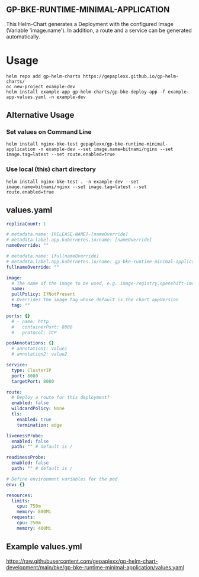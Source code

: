 ## GP-BKE-RUNTIME-MINIMAL-APPLICATION

This Helm-Chart generates a Deployment with the configured Image (Variable 'image.name'). In addition, a route and a service can be generated automatically.

# Usage

```helm repo add gp-helm-charts https://gepaplexx.github.io/gp-helm-charts/```  
```oc new-project example-dev```  
```helm install example-app gp-helm-charts/gp-bke-deploy-app -f example-app-values.yaml -n example-dev```

## Alternative Usage

### Set values on Command Line
```helm install nginx-bke-test gepaplexx/gp-bke-runtime-minimal-application -n example-dev --set image.name=bitnami/nginx --set image.tag=latest --set route.enabled=true```

### Use local (this) chart directory
```helm install nginx-bke-test . -n example-dev --set image.name=bitnami/nginx --set image.tag=latest --set route.enabled=true```

## values.yaml

```yaml
replicaCount: 1

# metadata.name: [RELEASE-NAME]-[nameOverride]
# metadata.label.app.kubernetes.io/name: [nameOverride]
nameOverride: ""

# metadata.name: [fullnameOverride]
# metadata.label.app.kubernetes.io/name: gp-bke-runtime-minimal-application
fullnameOverride: ""

image:
  # The name of the image to be used, e.g. image-registry.openshift-image-registry.svc.cluster.local:5000/example-project/example-backend
  name: 
  pullPolicy: IfNotPresent
  # Overrides the image tag whose default is the chart appVersion
  tag: ""

ports: {}
  # - name: http
  #   containerPort: 8080
  #   protocol: TCP

podAnnotations: {}
  # annotation1: value1
  # annotation2: value2

service:
  type: ClusterIP
  port: 8080
  targetPort: 8080

route:
  # Deploy a route for this deployment?
  enabled: false
  wildcardPolicy: None
  tls:
    enabled: true
    termination: edge

livenessProbe:
  enabled: false
  path: "" # default is /

readinessProbe:
  enabled: false
  path: "" # default is /

# Define environment variables for the pod
env: {}

resources:
  limits:
    cpu: 750m
    memory: 800Mi
  requests:
    cpu: 250m
    memory: 400Mi
```

## Example values.yml

https://raw.githubusercontent.com/gepaplexx/gp-helm-chart-development/main/bke/gp-bke-runtime-minimal-application/values.yaml
